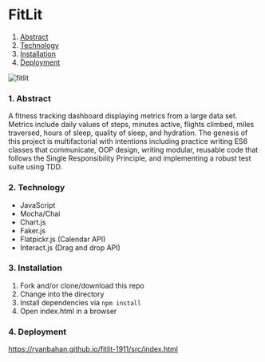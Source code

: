 # FitLit

1. [Abstract](#1-abstract)
2. [Technology](#2-technology)
3. [Installation](#3-installation)
4. [Deployment](#4-deployment)

![fitlit](https://user-images.githubusercontent.com/54119863/74386692-d8ccb300-4db3-11ea-95fa-daa6d720dddf.gif)

### 1. Abstract

A fitness tracking dashboard displaying metrics from a large data set. Metrics include daily values of steps, minutes active, flights climbed, miles traversed, hours of sleep, quality of sleep, and hydration. The genesis of this project is multifactorial with intentions including practice writing ES6 classes that communicate, OOP design, writing modular, reusable code that follows the Single Responsibility Principle, and implementing a robust test suite using TDD.

### 2. Technology

- JavaScript
- Mocha/Chai
- Chart.js
- Faker.js
- Flatpickr.js (Calendar API)
- Interact.js (Drag and drop API)

### 3. Installation

1. Fork and/or clone/download this repo
2. Change into the directory
3. Install dependencies via `npm install`
4. Open index.html in a browser

### 4. Deployment

https://ryanbahan.github.io/fitlit-1911/src/index.html
